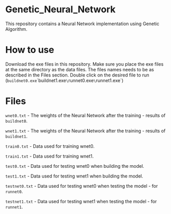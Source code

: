 # Genetic_Neural_Network
This repository contains a Neural Network implementation using Genetic Algorithm. 

# How to use
Download the exe files in this repository.
Make sure you place the exe files at the same directory as the data files. The files names needs to be as described in the Files section.
Double click on the desired file to run (`buildnet0.exe`\`buildnet1.exe`\`runnet0.exe`\`runnet1.exe`)

# Files 
`wnet0.txt` - The weights of the Neural Network after the training - results of `buildnet0`. 

`wnet1.txt` - The weights of the Neural Network after the training - results of `buildnet1`. 

`train0.txt` - Data used for training wnet0. 

`train1.txt` - Data used for training wnet1. 

`test0.txt` - Data used for testing wnet0 when building the model. 

`test1.txt` - Data used for testing wnet1 when building the model. 

`testnet0.txt` - Data used for testing wnet0 when testing the model - for `runnet0`. 

`testnet1.txt` - Data used for testing wnet1 when testing the model - for `runnet1`. 

